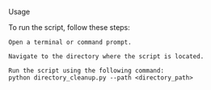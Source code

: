 Usage

To run the script, follow these steps:

    Open a terminal or command prompt.

    Navigate to the directory where the script is located.

    Run the script using the following command: 
    python directory_cleanup.py --path <directory_path>